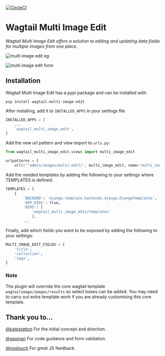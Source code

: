 [![CircleCI](https://circleci.com/gh/kevinhowbrook/wagtail-multi-image-edit.svg?style=shield&circle)](https://circleci.com/gh/kevinhowbrook/wagtail-multi-image-edit)

# Wagtail Multi Image Edit

_Wagtail Multi Image Edit offers a solution to editing and updating data fields for multiple images from one place._


<p align="center">

![multi image edit eg](https://i.imgur.com/ijVJ4sf.png)

![multi image edit form](https://i.imgur.com/4RVtZXi.png)

</p>

## Installation

Wagtail Multi Image Edit has a pypi package and can be installed with:

```
pip install wagtail-multi-image-edit
```

After installing, add it to `INSTALLED_APPS` in your settings file

```python
INSTALLED_APPS = [
    ...
    'wagtail_multi_image_edit',
]
```

Add the new url pattern and view import to `urls.py`:

```python
from wagtail_multi_image_edit.views import multi_image_edit

urlpatterns = [
    url(r'^admin/images/multi-edit/', multi_image_edit, name='multi_image_edit'),
```

Add the needed templates by adding the following to your settings where TEMPLATES is defined:

```python
TEMPLATES = [
    {
        'BACKEND': 'django.template.backends.django.DjangoTemplates',
        'APP_DIRS': True,
        'DIRS': [
            'wagtail_multi_image_edit/templates'
            ],
        ...
```

Finally, add which fields you want to be exposed by adding the following to your settings:

```python
MULTI_IMAGE_EDIT_FIELDS = [
    'title',
    'collection',
    'tags',
]
```

### Note
The plugin will override the core wagtail template `wagtailimage/images/results` so select boxes can be added. You may need to carry out extra template work if you are already customising this core template.

## Thank you to...

[@katestatton](https://twitter.com/katestatton) For the initial concept and direction.

[@gasman](https://github.com/gasman) For code guidance and form validation.

[@noslouch](https://github.com/noslouch) For great JS feedback.
